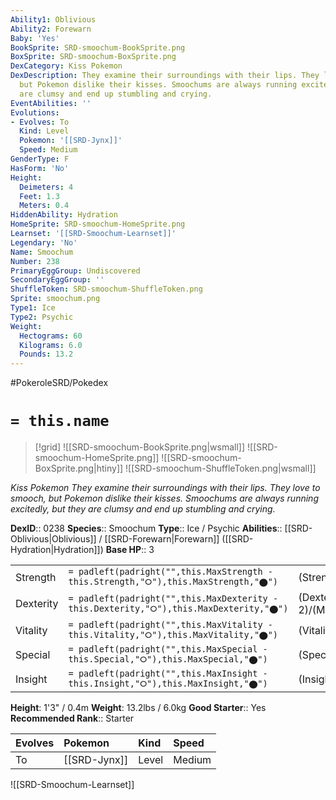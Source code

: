 ```yaml
---
Ability1: Oblivious
Ability2: Forewarn
Baby: 'Yes'
BookSprite: SRD-smoochum-BookSprite.png
BoxSprite: SRD-smoochum-BoxSprite.png
DexCategory: Kiss Pokemon
DexDescription: They examine their surroundings with their lips. They love to smooch,
  but Pokemon dislike their kisses. Smoochums are always running excitedly, but they
  are clumsy and end up stumbling and crying.
EventAbilities: ''
Evolutions:
- Evolves: To
  Kind: Level
  Pokemon: '[[SRD-Jynx]]'
  Speed: Medium
GenderType: F
HasForm: 'No'
Height:
  Deimeters: 4
  Feet: 1.3
  Meters: 0.4
HiddenAbility: Hydration
HomeSprite: SRD-smoochum-HomeSprite.png
Learnset: '[[SRD-Smoochum-Learnset]]'
Legendary: 'No'
Name: Smoochum
Number: 238
PrimaryEggGroup: Undiscovered
SecondaryEggGroup: ''
ShuffleToken: SRD-smoochum-ShuffleToken.png
Sprite: smoochum.png
Type1: Ice
Type2: Psychic
Weight:
  Hectograms: 60
  Kilograms: 6.0
  Pounds: 13.2
---
```


#PokeroleSRD/Pokedex

# `= this.name`

> [!grid]
> ![[SRD-smoochum-BookSprite.png|wsmall]]
> ![[SRD-smoochum-HomeSprite.png]]
> ![[SRD-smoochum-BoxSprite.png|htiny]]
> ![[SRD-smoochum-ShuffleToken.png|wsmall]]


*Kiss Pokemon*
*They examine their surroundings with their lips. They love to smooch, but Pokemon dislike their kisses. Smoochums are always running excitedly, but they are clumsy and end up stumbling and crying.*

**DexID**:: 0238
**Species**:: Smoochum
**Type**:: Ice / Psychic
**Abilities**:: [[SRD-Oblivious|Oblivious]] / [[SRD-Forewarn|Forewarn]] ([[SRD-Hydration|Hydration]])
**Base HP**:: 3

|           |                                                                                        |                                          |
| --------- | -------------------------------------------------------------------------------------- | ---------------------------------------- |
| Strength  | `= padleft(padright("",this.MaxStrength - this.Strength,"⭘"),this.MaxStrength,"⬤")`    | (Strength::1)/(MaxStrength::3)   |
| Dexterity | `= padleft(padright("",this.MaxDexterity - this.Dexterity,"⭘"),this.MaxDexterity,"⬤")` | (Dexterity:: 2)/(MaxDexterity::4) |
| Vitality  | `= padleft(padright("",this.MaxVitality - this.Vitality,"⭘"),this.MaxVitality,"⬤")`    | (Vitality::1)/(MaxVitality::2)   |
| Special   | `= padleft(padright("",this.MaxSpecial - this.Special,"⭘"),this.MaxSpecial,"⬤")`       | (Special::2)/(MaxSpecial::5)     |
| Insight   | `= padleft(padright("",this.MaxInsight - this.Insight,"⭘"),this.MaxInsight,"⬤")`       | (Insight::2)/(MaxInsight::4)     |

**Height**: 1'3" / 0.4m
**Weight**: 13.2lbs / 6.0kg
**Good Starter**:: Yes
**Recommended Rank**:: Starter

| Evolves   | Pokemon      | Kind   | Speed   |
|:----------|:-------------|:-------|:--------|
| To        | [[SRD-Jynx]] | Level  | Medium  |

![[SRD-Smoochum-Learnset]]